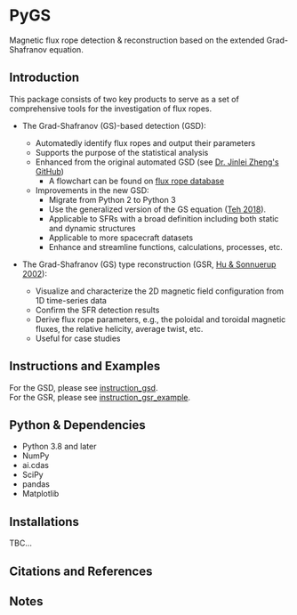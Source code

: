 # PyGS
Magnetic flux rope detection &amp; reconstruction based on the extended Grad-Shafranov equation.

## Introduction
This package consists of two key products to serve as a set of comprehensive tools for the investigation of flux ropes.
- The Grad-Shafranov (GS)-based detection (GSD):
  - Automatedly identify flux ropes and output their parameters
  - Supports the purpose of the statistical analysis
  - Enhanced from the original automated GSD (see [Dr. Jinlei Zheng's GitHub](https://github.com/AlexJinlei/Magnetic_Flux_Rope_Detection))
    - A flowchart can be found on [flux rope database](http://www.fluxrope.info/flowchart.html)
  - Improvements in the new GSD:
    - Migrate from Python 2 to Python 3 
    - Use the generalized version of the GS equation ([Teh 2018](https://earth-planets-space.springeropen.com/articles/10.1186/s40623-018-0802-z)).
    - Applicable to SFRs with a broad definition including both static and dynamic structures
    - Applicable to more spacecraft datasets
    - Enhance and streamline functions, calculations, processes, etc.

- The Grad-Shafranov (GS) type reconstruction (GSR, [Hu & Sonnuerup 2002](https://agupubs.onlinelibrary.wiley.com/doi/full/10.1029/2001JA000293)):
  - Visualize and characterize the 2D magnetic field configuration from 1D time-series data
  - Confirm the SFR detection results
  - Derive flux rope parameters, e.g., the poloidal and toroidal magnetic fluxes, the relative helicity, average twist, etc.
  - Useful for case studies

## Instructions and Examples
For the GSD, please see [instruction_gsd](https://github.com/PyGSDR/PyGS/blob/main/instruction_gsd.md).    
For the GSR, please see [instruction_gsr_example](https://github.com/PyGSDR/PyGS/blob/main/instruction_gsr_examples.md).

## Python & Dependencies
- Python 3.8 and later
- NumPy
- ai.cdas
- SciPy
- pandas
- Matplotlib

## Installations
TBC...

## Citations and References

## Notes
